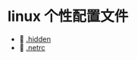 # linux 个性配置文件

* 📄 [.hidden](siyuan://blocks/20240403220911-b816dvh)
* 📄 [.netrc](siyuan://blocks/20240211112927-ac7t3tg)

　　‍

　　‍
